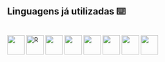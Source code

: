 
 ## Linguagens já utilizadas ⌨️

<div style="display: inline_block"><br>
  <img align="center" alt="" height="45" width="40" src="https://upload.wikimedia.org/wikipedia/commons/thumb/1/18/C_Programming_Language.svg/1853px-C_Programming_Language.svg.png">
  <img align="center" alt="R" height="45" width="40" src="https://uxwing.com/wp-content/themes/uxwing/download/brands-and-social-media/c-sharp-programming-language-icon.png">
  <img align="center" alt="" height="45" width="40" src="https://cdn.jsdelivr.net/npm/@programming-languages-logos/java@0.0.0/java_256x256.png">
  <img align="center" alt="" height="45" width="40" src="https://www.fugenx.com/wp-content/uploads/2021/06/java-script.png">
  <img align="center" alt="" height="45" width="40" src="https://upload.wikimedia.org/wikipedia/commons/c/cf/Lua-Logo.svg">
  <img align="center" alt="" height="45" width="40" src="https://storage.googleapis.com/qvault-webapp-dynamic-assets/course_assets/zjjcJKZ.png">
  <img align="center" alt="" height="45" width="40" src="https://images.seeklogo.com/logo-png/27/2/r-project-logo-png_seeklogo-273836.png">
  <img align="center" alt="" height="45" width="40" src="https://icon2.cleanpng.com/20180617/apq/aa6tl6bzx.webp">
</div>
